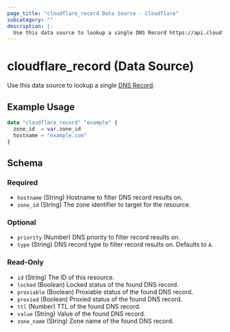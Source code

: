 ```yaml
---
page_title: "cloudflare_record Data Source - Cloudflare"
subcategory: ""
description: |-
  Use this data source to lookup a single DNS Record https://api.cloudflare.com/#dns-records-for-a-zone-properties.
---
```


# cloudflare_record (Data Source)

Use this data source to lookup a single [DNS Record](https://api.cloudflare.com/#dns-records-for-a-zone-properties).

## Example Usage

```terraform
data "cloudflare_record" "example" {
  zone_id  = var.zone_id
  hostname = "example.com"
}
```
<!-- schema generated by tfplugindocs -->
## Schema

### Required

- `hostname` (String) Hostname to filter DNS record results on.
- `zone_id` (String) The zone identifier to target for the resource.

### Optional

- `priority` (Number) DNS priority to filter record results on.
- `type` (String) DNS record type to filter record results on. Defaults to `A`.

### Read-Only

- `id` (String) The ID of this resource.
- `locked` (Boolean) Locked status of the found DNS record.
- `proxiable` (Boolean) Proxiable status of the found DNS record.
- `proxied` (Boolean) Proxied status of the found DNS record.
- `ttl` (Number) TTL of the found DNS record.
- `value` (String) Value of the found DNS record.
- `zone_name` (String) Zone name of the found DNS record.



